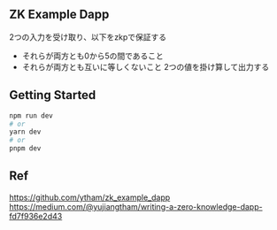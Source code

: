 ## ZK Example Dapp
2つの入力を受け取り、以下をzkpで保証する
- それらが両方とも0から5の間であること
- それらが両方とも互いに等しくないこと
2つの値を掛け算して出力する

## Getting Started
```bash
npm run dev
# or
yarn dev
# or
pnpm dev
```

## Ref
https://github.com/ytham/zk_example_dapp
https://medium.com/@yujiangtham/writing-a-zero-knowledge-dapp-fd7f936e2d43